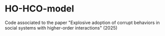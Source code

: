 # HO-HCO-model
Code associated to the paper "Explosive adoption of corrupt behaviors in social systems with higher-order interactions" (2025)
